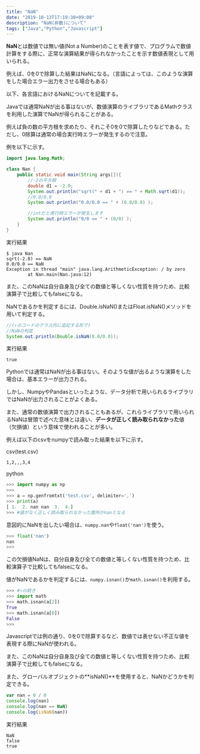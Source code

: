 ```yaml
---
title: "NaN"
date: "2019-10-13T17:19:30+09:00"
description: "NaN(非数)について"
tags: ["Java","Python","Javascript"]
---
```


**NaN**とは数値では無い値(Not a Number)のことを表す値で、プログラムで数値計算をする際に、正常な演算結果が得られなかったことを示す数値表現として用いられる。

例えば、0を0で除算した結果はNaNになる。（言語によっては、このような演算をした場合エラー出力をさせる場合もある）

以下、各言語におけるNaNについてを記載する。

<div class="note_content_by_programming_language" id="note_content_Java">

Javaでは通常NaNが出る事はないが、数値演算のライブラリであるMathクラスを利用した演算でNaNが得られることがある。

例えば負の数の平方根を求めたり、それこそ0を0で除算したりなどである。ただし、0除算は通常の場合実行時エラーが発生するので注意。

例を以下に示す。

```java
import java.lang.Math;

class Nan {
    public static void main(String args[]){
        //-2の平方根
        double d1 = -2.0;
        System.out.println("sqrt(" + d1 + ") == " + Math.sqrt(d1));
        //0.0/0.0
        System.out.println("0.0/0.0 == " + (0.0/0.0) );

        //intだと実行時エラーが発生します
        System.out.println("0/0 == " + (0/0) );
    }
}
```

実行結果

```
$ java Nan
sqrt(-2.0) == NaN
0.0/0.0 == NaN
Exception in thread "main" java.lang.ArithmeticException: / by zero
        at Nan.main(Nan.java:12)
```

また、このNaNは自分自身及び全ての数値と等しくない性質を持つため、比較演算子で比較してもfalseになる。

NaNであるかを判定するには、Double.isNaN()またはFloat.isNaN()メソッドを用いて判定する。

```java
//(↑のコードのクラス内に追記する形で)
//NaNの判定
System.out.println(Double.isNaN(0.0/0.0));
```

実行結果

```
true
```

</div>
<div class="note_content_by_programming_language" id="note_content_Python">

Pythonでは通常はNaNが出る事はない。そのような値が出るような演算をした場合は、基本エラーが出力される。

しかし、NumpyやPandasといったような、データ分析で用いられるライブラリではNaNが出力されることがよくある。

また、通常の数値演算で出力されることもあるが、これらライブラリで用いられるNaNは冒頭で述べた意味とは違い、**データが正しく読み取られなかった**値（欠損値）という意味で使われることが多い。

例えば以下のcsvをnumpyで読み取った結果を以下に示す。

csv(test.csv)

```
1,2,,,3,4
```

python

```python
>>> import numpy as np
>>> 
>>> a = np.genfromtxt('test.csv', delimiter=',')
>>> print(a)
[ 1.  2. nan nan  3.  4.]
>>> #値がなく正しく読み取られなかった箇所がnanとなる
```

意図的にNaNを出したい場合は、```numpy.nan```や```float('nan')```を使う。

```python
>>> float('nan')
nan
>>> 
```

この欠損値NaNは、自分自身及び全ての数値と等しくない性質を持つため、比較演算子で比較してもfalseになる。

値がNaNであるかを判定するには、```numpy.isnan()```か```math.isnan()```を利用する。

```python
>>> #↑の続き
>>> import math
>>> math.isnan(a[2])
True
>>> math.isnan(a[0])
False
>>> 
```

</div>
<div class="note_content_by_programming_language" id="note_content_Javascript">

Javascriptでは例の通り、0を0で除算するなど、数値では表せない不正な値を表現する際にNaNが使われる。

また、このNaNは自分自身及び全ての数値と等しくない性質を持つため、比較演算子で比較してもfalseになる。

また、グローバルオブジェクトの**isNaN()**を使用すると、NaNかどうかを判定できる。

```javascript
var nan = 0 / 0
console.log(nan)
console.log(nan == NaN)
console.log(isNaN(nan))
```

実行結果

```
NaN
false
true
```

</div>
